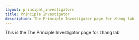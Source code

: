 ```yaml
---
layout: principal_investigators
title: Principle Investigator
description: The Principle Investigator page for zhang lab
---
```


This is the The Principle Investigator page for zhang lab

